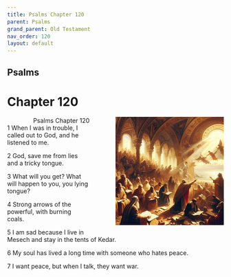 ```yaml
---
title: Psalms Chapter 120
parent: Psalms
grand_parent: Old Testament
nav_order: 120
layout: default
---
```


## Psalms

# Chapter 120

<div style="clear: both; text-align: right;">
    <div style="max-width: 50%; height: auto; float: right; margin: 0 0 10px 10px; padding-left: 10%;">
        <img src="/assets/Image/Psalms/500/120.jpg" alt="Psalms Chapter 120" class="chapter-image">
    </div>
    <figcaption style="font-size: 14px; text-align: right;">Psalms Chapter 120</figcaption>
</div>
1 When I was in trouble, I called out to God, and he listened to me.

2 God, save me from lies and a tricky tongue.

3 What will you get? What will happen to you, you lying tongue?

4 Strong arrows of the powerful, with burning coals.

5 I am sad because I live in Mesech and stay in the tents of Kedar.

6 My soul has lived a long time with someone who hates peace.

7 I want peace, but when I talk, they want war.


